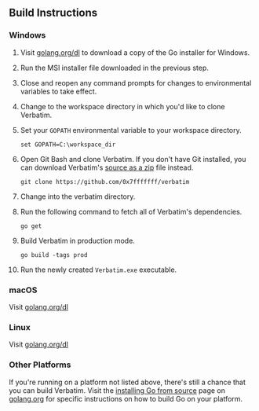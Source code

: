 ## Build Instructions



### Windows

1. Visit [golang.org/dl](https://golang.org/doc/install?download=go1.7.3.windows-amd64.msi) to download a copy of the Go installer for Windows.
2. Run the MSI installer file downloaded in the previous step.
3. Close and reopen any command prompts for changes to environmental variables to take effect.
4. Change to the workspace directory in which you'd like to clone Verbatim.
5. Set your `GOPATH` environmental variable to your workspace directory.

	```{batchfile}
	set GOPATH=C:\workspace_dir
	```
6. Open Git Bash and clone Verbatim. If you don't have Git installed, you can download Verbatim's [source as a zip](https://github.com/0x7fffffff/verbatim/archive/master.zip) file instead.

	```{shell}
	git clone https://github.com/0x7fffffff/verbatim
	```

7. Change into the verbatim directory.
8. Run the following command to fetch all of Verbatim's dependencies.

	```{shell}
	go get
	```

9. Build Verbatim in production mode.

	```{shell}
	go build -tags prod
	```
10. Run the newly created `Verbatim.exe` executable.


### macOS

Visit [golang.org/dl](https://golang.org/dl/)

### Linux

Visit [golang.org/dl]()

### Other Platforms

If you're running on a platform not listed above, there's still a chance that you can build Verbatim. Visit the [installing Go from source](https://golang.org/doc/install/source?download=go1.7.3.src.tar.gz) page on [golang.org](https://golang.org) for specific instructions on how to build Go on your platform.


